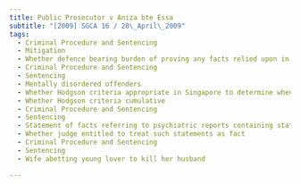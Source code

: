```yaml
---
title: Public Prosecutor v Aniza bte Essa 
subtitle: "[2009] SGCA 16 / 20\_April\_2009"
tags:
  - Criminal Procedure and Sentencing
  - Mitigation
  - Whether defence bearing burden of proving any facts relied upon in mitigation on balance of probabilities
  - Criminal Procedure and Sentencing
  - Sentencing
  - Mentally disordered offenders
  - Whether Hodgson criteria appropriate in Singapore to determine when life imprisonment justified
  - Whether Hodgson criteria cumulative
  - Criminal Procedure and Sentencing
  - Sentencing
  - Statement of facts referring to psychiatric reports containing statements made by accused to psychiatrists
  - Whether judge entitled to treat such statements as fact
  - Criminal Procedure and Sentencing
  - Sentencing
  - Wife abetting young lover to kill her husband

---
```


